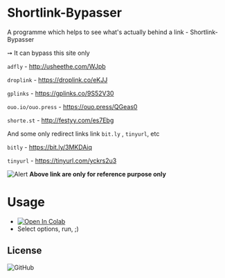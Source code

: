 # Shortlink-Bypasser

A programme which helps to see what's actually behind a link - Shortlink-Bypasser

➙ It can bypass this site only

`adfly` - http://usheethe.com/WJpb

`droplink` - https://droplink.co/eKJJ

`gplinks` - https://gplinks.co/9S52V30

`ouo.io/ouo.press` - https://ouo.press/QGeas0

`shorte.st` - http://festyy.com/es7Ebg

And some only redirect links link `bit.ly` , `tinyurl`, etc

`bitly` - https://bit.ly/3MKDAiq

`tinyurl` - https://tinyurl.com/yckrs2u3
  
 ![Alert](https://img.shields.io/badge/⚠-warning-red) **Above link are only for reference purpose only**


# Usage

* [![Open In Colab](https://colab.research.google.com/assets/colab-badge.svg)](https://colab.research.google.com/github/TheKVT/Shortlink-Bypasser/blob/Shortlink-Bypasser.ipynb)
* Select options, run, ;)

## License

![GitHub](https://img.shields.io/github/license/TheKVT/Shortlink-Bypasser?color=blue)


